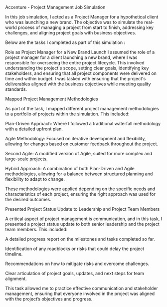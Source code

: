 Accenture - Project Management Job Simulation

In this job simulation, I acted as a Project Manager for a hypothetical client who was launching a new brand. The objective was to simulate the real-world process of managing a project from start to finish, addressing key challenges, and aligning project goals with business objectives.

Below are the tasks I completed as part of this simulation : 

Role as Project Manager for a New Brand Launch I assumed the role of a project manager for a client launching a new brand, where I was responsible for overseeing the entire project lifecycle. This involved understanding the project's scope, setting clear goals, identifying key stakeholders, and ensuring that all project components were delivered on time and within budget. I was tasked with ensuring that the project's deliverables aligned with the business objectives while meeting quality standards.

Mapped Project Management Methodologies

As part of the task, I mapped different project management methodologies to a portfolio of projects within the simulation. This included:

Plan-Driven Approach: Where I followed a traditional waterfall methodology with a detailed upfront plan.

Agile Methodology: Focused on iterative development and flexibility, allowing for changes based on customer feedback throughout the project.

Second Agile: A modified version of Agile, suited for more complex and large-scale projects.

Hybrid Approach: A combination of both Plan-Driven and Agile methodologies, allowing for a balance between structured planning and flexibility to adapt to change.

These methodologies were applied depending on the specific needs and characteristics of each project, ensuring the right approach was used for the desired outcomes.

Presented Project Status Update to Leadership and Project Team Members

A critical aspect of project management is communication, and in this task, I presented a project status update to both senior leadership and the project team members. This included:

A detailed progress report on the milestones and tasks completed so far.

Identification of any roadblocks or risks that could delay the project timeline.

Recommendations on how to mitigate risks and overcome challenges.

Clear articulation of project goals, updates, and next steps for team alignment.

This task allowed me to practice effective communication and stakeholder management, ensuring that everyone involved in the project was aligned with the project’s objectives and progress.
